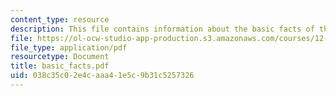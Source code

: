 ```yaml
---
content_type: resource
description: This file contains information about the basic facts of the solar system.
file: https://ol-ocw-studio-app-production.s3.amazonaws.com/courses/12-400-the-solar-system-spring-2006/038c35c02e4caaa41e5c9b31c5257326_basic_facts.pdf
file_type: application/pdf
resourcetype: Document
title: basic_facts.pdf
uid: 038c35c0-2e4c-aaa4-1e5c-9b31c5257326
---
```

